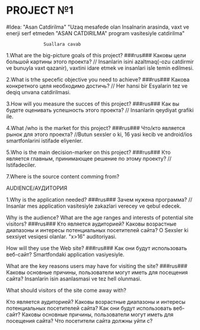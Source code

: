 # PROJECT №1
#Idea: "Asan Catdirilma"
"Uzaq mesafede olan Insalnarin arasinda, vaxt ve enerji serf etmeden "ASAN CATDIRILMA" program vasitesiyle catdirilma"

                  Suallara cavab
 1.What are the big-picture goals of this project? ###rus### Каковы цели большой картины этого проекта?
 // Insanlarin isini azaltmaq(-ozu catdirmir ve bunuyla vaxt qazanir), vaxtini idare etmek ve insanlari isle temin edilmesi.
 
 2.What is trhe specefic objective you need to achieve? ###rus### Какова конкретного целя необходимо достичь?
 // Her hansi bir Esyalarin tez ve deqiq unvana catdirilmasi.
 
 3.How will you measure the succes of this project? ###rus### Как вы будете оценивать успешность этого проекта?
 // Insanlarin qeydiyat grafiki ile.
 
 4.What /who is the market for this project? ###rus### Что/кто является рынок для этого проекта?
 //Butun sexsler o ki, 16 yasi kecib ve android/ios smartfonlarini istifade eliyenler.
 
 5.Who is the main decision-marker on this project?  ###rus###	Кто является главным, принимающее решение по этому проекту?
 // Istifadeciler.
 
 7.Where is the source content comming from?  
 
 
 
AUDIENCE/АУДИТОРИЯ 

1.Why is the application needed? ###rus### Зачем нужена программа?
// Insanlar mes application vasitesiyle zakazlari verecey ve qebul edecek.


Why is the audience? What are the age ranges and interests of potential site visitors? ###rus### Кто является аудиторией? Каковы возрастные диапазоны и интересы потенциальных посетителей сайта?
O Sexsler ki sexsiyet vesiqesi olanlar. "x>16" auditoriyasi.


How will they use the Web site? ###rus### Kак они будут использовать веб-сайт?
Smartfondaki application vasiyesiyle.

What are the key reasons users may have for visiting the site?  ###rus###  Каковы основные причины, пользователи могут иметь для посещения сайта?
Insanlarin isin asanlasmasi ve tez hell olunmasi.

What should visitors of the site come away with?
 

Кто является аудиторией? Каковы возрастные диапазоны и интересы потенциальных посетителей сайта?
Как они будут использовать веб-сайт?
Каковы основные причины, пользователи могут иметь для посещения сайта?
Что посетители сайта должны уйти с?
